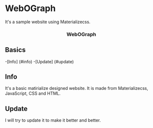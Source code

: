 # WebOGraph
It's a sample website using Materializecss.
<h3 align="center">WebOGraph</h3>

## Basics
-[Info] (#info)
-[Update] (#update)

## Info
It's a basic matirialize designed website. It is made from Materializecss, JavaScript, CSS and HTML.

## Update
I will try to update it to make it better and better.
